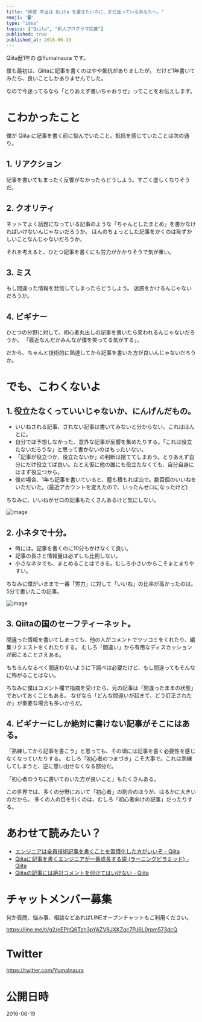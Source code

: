 ```yaml
---
title: "拝啓 本当は Qiita を書きたいのに、まだ迷っているあなたへ。"
emoji: "🖥"
type: "idea"
topics: ["Qiita", "新人プログラマ応援"]
published: true
published_at: 2016-06-19
---
```


Qiita歴1年の @YumaInaura です。

僕も最初は、Qiitaに記事を書くのはやや抵抗がありましたが。
だけど1年書いてみたら、良いことしかありませんでした。

なので今迷ってるなら「とりあえず書いちゃおうぜ」ってことをお伝えします。

# こわかったこと

僕が Qiita に記事を書く前に悩んでいたこと。抵抗を感じていたことは次の通り。

## 1. リアクション

記事を書いてもまったく反響がなかったらどうしよう。すごく虚しくなりそうだ。

## 2. クオリティ

ネットでよく話題になっている記事のような「ちゃんとしたまとめ」を書かなければいけないんじゃないだろうか。
ほんのちょっとした記事をかくのは恥ずかしいことなんじゃないだろうか。

それを考えると、ひとつ記事を書くにも労力がかかりそうで気が重い。

## 3. ミス

もし間違った情報を発信してしまったらどうしよう。
迷惑をかけるんじゃないだろうか。

## 4. ビギナー

ひとつの分野に対して、初心者丸出しの記事を書いたら笑われるんじゃないだろうか。
「最近なんだかみんなが僕を笑ってる気がする」。

だから、ちゃんと技術的に熟達してから記事を書いた方が良いんじゃないだろうか。

# でも、こわくないよ

## 1. 役立たなくっていいじゃないか、にんげんだもの。

- いいねされる記事、されない記事は書いてみないと分からない。これはほんとに。
- 自分では予想しなかった、意外な記事が反響を集めたりする。「これは役立たないだろうな」と思って書かないのはもったいない。
- 「記事が役立つか、役立たないか」の判断は捨ててしまおう。とりあえず自分にだけ役立てば良い。たとえ仮に他の誰にも役立たなくても、自分自身にはまず役立つから。
- 僕の場合、1年も記事を書いていると、塵も積もれば山で。数百個のいいねをいただいた。(最近アカウントを変えたので、いったんゼロになったけど)

ちなみに、いいねがゼロの記事もたくさんあるけど気にしない。

![image](https://qiita-image-store.s3.amazonaws.com/0/89618/7aa76fdb-a80f-7c6e-ed48-fb09a11dda5d.png)

## 2. 小ネタで十分。

- 時には。記事を書くのに10分もかけなくて良い。
- 記事の長さと情報量は必ずしも比例しない。
- 小さなネタでも、まとめることはできる。むしろ小さいからこそまとまりやすい。

ちなみに僕がいままで一番「労力」に対して「いいね」の比率が高かったのは。5分で書いたこの記事。

![image](https://qiita-image-store.s3.amazonaws.com/0/89618/a4382d2f-275e-a34f-e177-bd0f43a46841.png)


## 3. Qiitaの国のセーフティーネット。

間違った情報を書いてしまっても、他の人がコメントでツッコミをくれたり、編集リクエストをくれたりする。
むしろ「間違い」から有用なディスカッションが起こることさえある。

もちろんなるべく間違わないように下調べは必要だけど、もし間違ってもそんなに怖がることはない。

ちなみに僕はコメント欄で指摘を受けたら、元の記事は「間違ったままの状態」でおいておくこともある。
なぜなら「どんな間違いが起きて、どう訂正されたか」が重要な場合も多いからだ。

## 4. ビギナーにしか絶対に書けない記事がそこにはある。

「熟練してから記事を書こう」と思っても、その頃には記事を書く必要性を感じなくなっていたりする。
むしろ「初心者のつまづき」こそ大事で。これは熟練してしまうと、逆に思い出せなくなる部分だ。

「初心者のうちに書いておいた方が良いこと」もたくさんある。

この世界では、多くの分野において「初心者」の割合のほうが、はるかに大きいのだから。
多くの人の目を引くのは、むしろ「初心者向けの記事」だったりする。

# あわせて読みたい？

- [エンジニアは全員技術記事を書くことを習慣化した方がいいぞ - Qiita](https://qiita.com/HiromuMasuda0228/items/a71dea7ef4d77a30b118)
- [Qiitaに記事を書くエンジニアが一番成長する説 (ラーニングピラミッド) - Qiita](https://qiita.com/YumaInaura/items/da7f442226f0c048ae2f)
- [Qiitaの記事には絶対コメントを付けてはいけない - Qiita](https://qiita.com/YumaInaura/items/5532cb4eea013b2f4a4b)






















<!-- Update From Qiita API -->

# チャットメンバー募集


何か質問、悩み事、相談などあればLINEオープンチャットもご利用ください。

https://line.me/ti/g2/eEPltQ6Tzh3pYAZV8JXKZqc7PJ6L0rpm573dcQ





# Twitter


https://twitter.com/YumaInaura


<!-- Update From Qiita API -->



# 公開日時

2016-06-19
